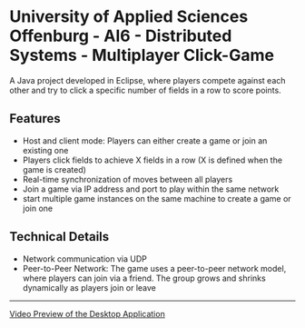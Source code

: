# University of Applied Sciences Offenburg - AI6 - Distributed Systems - Multiplayer Click-Game

A Java project developed in Eclipse, where players compete against each other and try to click a specific number of fields in a row to score points.

## Features
- Host and client mode: Players can either create a game or join an existing one
- Players click fields to achieve X fields in a row (X is defined when the game is created)
- Real-time synchronization of moves between all players
- Join a game via IP address and port to play within the same network
- start multiple game instances on the same machine to create a game or join one

## Technical Details
- Network communication via UDP
- Peer-to-Peer Network: The game uses a peer-to-peer network model, where players can join via a friend. The group grows and shrinks dynamically as players join or leave


---------------------------------------------------------------------------------------------------------------------------------
[Video Preview of the Desktop Application](https://www.youtube.com/watch?v=gZG_oTLYtME)
